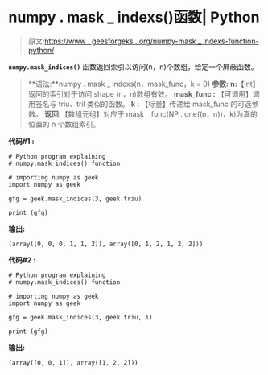 # numpy . mask _ indexs()函数| Python

> 原文:[https://www . geesforgeks . org/numpy-mask _ indexs-function-python/](https://www.geeksforgeeks.org/numpy-mask_indices-function-python/)

**`numpy.mask_indices()`** 函数返回索引以访问(n，n)个数组，给定一个屏蔽函数。

> **语法:**numpy . mask _ indexs(n，mask_func，k = 0)
> **参数:**
> **n:**【int】返回的索引对于访问 shape (n，n)数组有效。
> **mask_func :** 【可调用】调用签名与 triu、tril 类似的函数。
> **k :** 【标量】传递给 mask_func 的可选参数。
> **返回:**【数组元组】对应于 mask _ func(NP . one((n，n))，k)为真的位置的 n 个数组索引。

**代码#1 :**

```
# Python program explaining
# numpy.mask_indices() function

# importing numpy as geek 
import numpy as geek

gfg = geek.mask_indices(3, geek.triu)

print (gfg)
```

**输出:**

```
(array([0, 0, 0, 1, 1, 2]), array([0, 1, 2, 1, 2, 2]))

```

**代码#2 :**

```
# Python program explaining
# numpy.mask_indices() function

# importing numpy as geek 
import numpy as geek

gfg = geek.mask_indices(3, geek.triu, 1)

print (gfg)
```

**输出:**

```
(array([0, 0, 1]), array([1, 2, 2]))

```